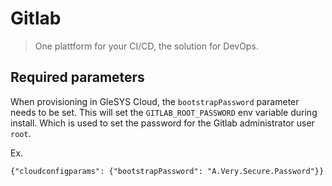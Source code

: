 # Gitlab
> One plattform for your CI/CD, the solution for DevOps.

## Required parameters

When provisioning in GleSYS Cloud, the `bootstrapPassword` parameter needs to be
set. This will set the `GITLAB_ROOT_PASSWORD` env variable during install. Which
is used to set the password for the Gitlab administrator user `root`.

Ex.

`{"cloudconfigparams": {"bootstrapPassword": "A.Very.Secure.Password"}}`
